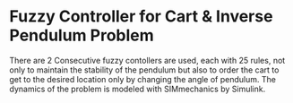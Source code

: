 # Fuzzy Controller for Cart & Inverse Pendulum Problem

There are 2 Consecutive fuzzy contollers are used, each with 25 rules, not only to maintain the stability of the pendulum but also to order the cart to get to the desired location only by changing the angle of pendulum.
The dynamics of the problem is modeled with SIMmechanics by Simulink.
